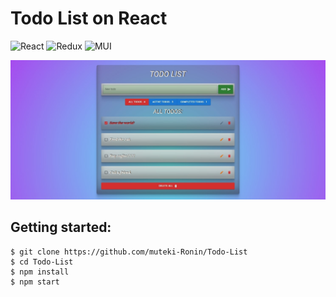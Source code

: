# Todo List on React
![React](https://img.shields.io/badge/React-20232A?style=for-the-badge&logo=react&logoColor=61DAFB)
![Redux](https://img.shields.io/badge/Redux-764ABC.svg?style=for-the-badge&logo=Redux&logoColor=white)
![MUI](https://img.shields.io/badge/MUI-007FFF.svg?style=for-the-badge&logo=MUI&logoColor=white)

![Todo List preview image](./screenshot_readme.jpg)

## Getting started:

```
$ git clone https://github.com/muteki-Ronin/Todo-List
$ cd Todo-List
$ npm install
$ npm start
```